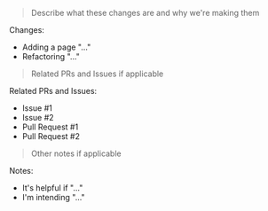 > Describe what these changes are and why we're making them

Changes:
  * Adding a page "..."
  * Refactoring "..."

> Related PRs and Issues if applicable

Related PRs and Issues:
* Issue #1
* Issue #2
* Pull Request #1
* Pull Request #2

> Other notes if applicable

Notes:
* It's helpful if "..."
* I'm intending "..."
